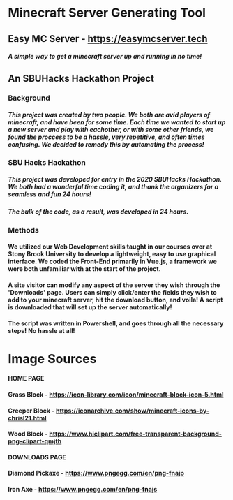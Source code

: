 # Minecraft Server Generating Tool
## Easy MC Server - https://easymcserver.tech
##### A simple way to get a minecraft server up and running in no time!

## An SBUHacks Hackathon Project
### Background
##### This project was created by two people. We both are avid players of minecraft, and have been for some time. Each time we wanted to start up a new server and play with eachother, or with some other friends, we found the proccess to be a hassle, very repetitive, and often times confusing. We decided to remedy this by automating the process!
### SBU Hacks Hackathon
##### This project was developed for entry in the 2020 SBUHacks Hackathon. We both had a wonderful time coding it, and thank the organizers for a seamless and fun 24 hours!
##### The bulk of the code, as a result, was developed in 24 hours.
### Methods
#### We utilized our Web Development skills taught in our courses over at Stony Brook University to develop a lightweight, easy to use graphical interface. We coded the Front-End primarily in Vue.js, a framework we were both unfamiliar with at the start of the project. 
#### A site visitor can modify any aspect of the server they wish through the 'Downloads' page. Users can simply click/enter the fields they wish to add to your minecraft server, hit the download button, and voila! A script is downloaded that will set up the server automatically!
#### The script was written in Powershell, and goes through all the necessary steps! No hassle at all!

# Image Sources
#### HOME PAGE
#### Grass Block - https://icon-library.com/icon/minecraft-block-icon-5.html
#### Creeper Block - https://iconarchive.com/show/minecraft-icons-by-chrisl21.html
#### Wood Block - https://www.hiclipart.com/free-transparent-background-png-clipart-qmjth
#### DOWNLOADS PAGE
#### Diamond Pickaxe - https://www.pngegg.com/en/png-fnajp
#### Iron Axe - https://www.pngegg.com/en/png-fnajs
